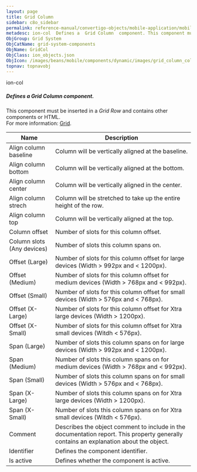 ```yaml
---
layout: page
title: Grid Column
sidebar: c8o_sidebar
permalink: reference-manual/convertigo-objects/mobile-application/mobile-components/grid-system-components/grid-column/
metadesc: ion-col  Defines a  Grid Column  component. This component must be inserted in a  Grid Row  and contains other components or HTML.  For more informati
ObjGroup: Grid System
ObjCatName: grid-system-components
ObjName: GridCol
ObjClass: ion_objects.json
ObjIcon: /images/beans/mobile/components/dynamic/images/grid_column_color_32x32.png
topnav: topnavobj
---
```

ion-col<br/>

##### Defines a <i>Grid Column</i> component.<br/>
This component must be inserted in a <i>Grid Row</i> and contains other components or HTML.<br/>
 For more information: <a href='https://ionicframework.com/docs/v3/components/#grid'>Grid</a>.

Name | Description 
--- | ---
Align column baseline | Column will be vertically aligned at the baseline.
Align column bottom | Column will be vertically aligned at the bottom.
Align column center | Column will be vertically aligned in the center.
Align column strech | Column will be stretched to take up the entire height of the row.
Align column top | Column will be vertically aligned at the top.
Column offset | Number of slots for this column offset.
Column slots (Any devices) | Number of slots this column spans on.
Offset (Large) | Number of slots for this column offset for large devices (Width >  992px and <  1200px).
Offset (Medium) | Number of slots for this column offset for medium devices (Width >  768px and <  992px).
Offset (Small) | Number of slots for this column offset for small devices (Width >  576px and <  768px).
Offset (X-Large) | Number of slots for this column offset for Xtra large devices (Width >  1200px).
Offset (X-Small) | Number of slots for this column offset for Xtra small devices (Witdh <  576px).
Span (Large) | Number of slots this column spans on for large devices (Width >  992px and <  1200px).
Span (Medium) | Number of slots this column spans on for medium devices (Width >  768px and <  992px).
Span (Small) | Number of slots this column spans on for small devices (Width >  576px and <  768px).
Span (X-Large) | Number of slots this column spans on for Xtra large devices (Width >  1200px).
Span (X-Small) | Number of slots this column spans on for Xtra small devices (Witdh <  576px).
Comment | Describes the object comment to include in the documentation report.  This property generally contains an explanation about the object. 
Identifier | Defines the component identifier.  
Is active | Defines whether the component is active. 

